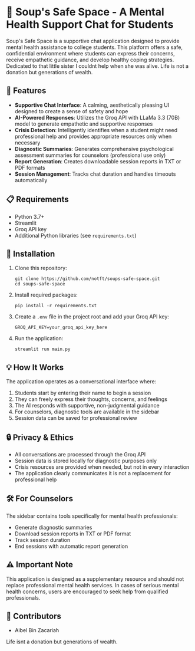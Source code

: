 # 🌱 Soup's Safe Space - A Mental Health Support Chat for Students

Soup's Safe Space is a supportive chat application designed to provide mental health assistance to college students. This platform offers a safe, confidential environment where students can express their concerns, receive empathetic guidance, and develop healthy coping strategies. Dedicated to that little sister I couldnt help when she was alive. 
Life is not a donation but generations of wealth.

## 🌟 Features

- **Supportive Chat Interface**: A calming, aesthetically pleasing UI designed to create a sense of safety and hope
- **AI-Powered Responses**: Utilizes the Groq API with LLaMa 3.3 (70B) model to generate empathetic and supportive responses
- **Crisis Detection**: Intelligently identifies when a student might need professional help and provides appropriate resources only when necessary
- **Diagnostic Summaries**: Generates comprehensive psychological assessment summaries for counselors (professional use only)
- **Report Generation**: Creates downloadable session reports in TXT or PDF formats
- **Session Management**: Tracks chat duration and handles timeouts automatically

## 📋 Requirements

- Python 3.7+
- Streamlit
- Groq API key
- Additional Python libraries (see `requirements.txt`) 

## 🚀 Installation

1. Clone this repository:
   ```
   git clone https://github.com/notft/soups-safe-space.git
   cd soups-safe-space
   ```

2. Install required packages:
   ```
   pip install -r requirements.txt
   ```

3. Create a `.env` file in the project root and add your Groq API key:
   ```
   GROQ_API_KEY=your_groq_api_key_here
   ```

4. Run the application:
   ```
   streamlit run main.py
   ```

## 💡 How It Works

The application operates as a conversational interface where:

1. Students start by entering their name to begin a session
2. They can freely express their thoughts, concerns, and feelings
3. The AI responds with supportive, non-judgmental guidance
4. For counselors, diagnostic tools are available in the sidebar
5. Session data can be saved for professional review

## 🔒 Privacy & Ethics

- All conversations are processed through the Groq API
- Session data is stored locally for diagnostic purposes only
- Crisis resources are provided when needed, but not in every interaction
- The application clearly communicates it is not a replacement for professional help

## 🛠️ For Counselors

The sidebar contains tools specifically for mental health professionals:

- Generate diagnostic summaries
- Download session reports in TXT or PDF format
- Track session duration
- End sessions with automatic report generation

## ⚠️ Important Note

This application is designed as a supplementary resource and should not replace professional mental health services. In cases of serious mental health concerns, users are encouraged to seek help from qualified professionals.


## 👥 Contributors

- Aibel Bin Zacariah


Life isnt a donation but generations of wealth. 

